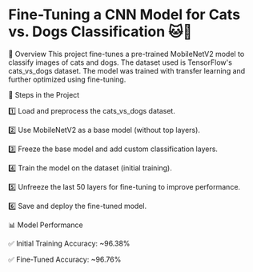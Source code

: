 # Fine-Tuning a CNN Model for Cats vs. Dogs Classification 🐱🐶
📌 Overview
This project fine-tunes a pre-trained MobileNetV2 model to classify images of cats and dogs. The dataset used is TensorFlow's cats_vs_dogs dataset. The model was trained with transfer learning and further optimized using fine-tuning.



📌 Steps in the Project

1️⃣ Load and preprocess the cats_vs_dogs dataset.

2️⃣ Use MobileNetV2 as a base model (without top layers).

3️⃣ Freeze the base model and add custom classification layers.

4️⃣ Train the model on the dataset (initial training).

5️⃣ Unfreeze the last 50 layers for fine-tuning to improve performance.

6️⃣ Save and deploy the fine-tuned model.




📊 Model Performance

✅ Initial Training Accuracy: ~96.38%

✅ Fine-Tuned Accuracy: ~96.76%
